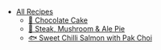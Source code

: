 - [All Recipes]()
  - [🍫 Chocolate Cake](recipes/chocolate-cake.md)
  - [🥧 Steak, Mushroom & Ale Pie](recipes/steak-mushroom-pie.md)
  - [🐟 Sweet Chilli Salmon with Pak Choi](recipes/sweet-chilli-salmon.md)
